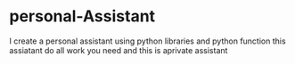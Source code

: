 # personal-Assistant
I create a personal assistant using python libraries and python function
this assiatant do all work you need and this is aprivate assistant 
